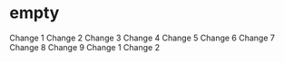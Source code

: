 # empty
Change 1
Change 2
Change 3
Change 4
Change 5
Change 6
Change 7
Change 8
Change 9
Change 1
Change 2
